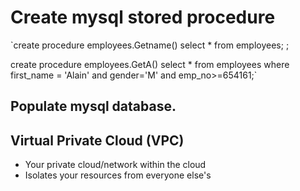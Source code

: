 # Create mysql stored procedure 
`create procedure employees.Getname()
select *
from employees;
;

create procedure employees.GetA()
select *
from employees
where first_name = 'Alain' and gender='M' and emp_no>=654161;`

## Populate mysql database.  

## Virtual Private Cloud (VPC)
* Your private cloud/network within the cloud
* Isolates your resources from everyone else's
